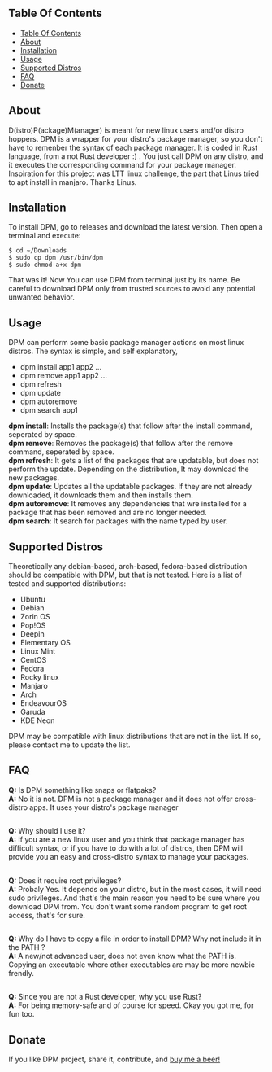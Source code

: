 ## Table Of Contents
- [Table Of Contents](#table-of-contents)
- [About](#about)
- [Installation](#installation)
- [Usage](#usage)
- [Supported Distros](#supported-distros)
- [FAQ](#faq)
- [Donate](#donate)
  
## About
D(istro)P(ackage)M(anager) is meant for new linux users and/or distro hoppers.
DPM is a wrapper for your distro's package manager, so you don't have to remenber 
the syntax of each package manager. It is coded in Rust language, from a not Rust developer :) . 
You just call DPM on any distro, and it executes the corresponding command for your package manager.
Inspiration for this project was LTT linux challenge, the part that Linus tried to apt install in manjaro.
Thanks Linus.
	
## Installation
To install DPM, go to releases and download the latest version. Then open a terminal and execute:

```
$ cd ~/Downloads
$ sudo cp dpm /usr/bin/dpm
$ sudo chmod a+x dpm
```
That was it! Now You can use DPM from terminal just by its name.
Be careful to download DPM only from trusted sources to avoid any potential unwanted behavior.

## Usage
DPM can perform some basic package manager actions on most linux distros.
The syntax is simple, and self explanatory, 
* dpm install app1 app2 ...
* dpm remove app1 app2 ...
* dpm refresh
* dpm update
* dpm autoremove
* dpm search app1

**dpm install**: Installs the package(s) that follow after the install command, seperated by space.<br />
**dpm remove**:  Removes the package(s) that follow after the remove command, seperated by space.<br />
**dpm refresh**: It gets a list of the packages that are updatable, but does not perform the update. Depending on the distribution, It may download the new packages.<br />
**dpm update**: Updates all the updatable packages. If they are not already downloaded, it downloads them and then installs them.<br />
**dpm autoremove**: It removes any dependencies that wre installed for a package that has been removed and are no longer needed.<br />
**dpm search**: It search for packages with the name typed by user.<br />


## Supported Distros
Theoretically any debian-based, arch-based, fedora-based distribution should be compatible with DPM,
but that is not tested. Here is a list of tested and supported distributions:
* Ubuntu
* Debian
* Zorin OS
* Pop!OS
* Deepin
* Elementary OS
* Linux Mint
* CentOS
* Fedora
* Rocky linux
* Manjaro
* Arch
* EndeavourOS
* Garuda
* KDE Neon

DPM may be compatible with linux distributions that are not in the list. If so, please contact me to update the list.
## FAQ
**Q:** Is DPM something like snaps or flatpaks?<br />
**A:** No it is not. DPM is not a package manager and it does not offer cross-distro apps. It uses your distro's package manager

##
**Q:** Why should I use it?<br />
**A:** If you are a new linux user and you think that package manager has difficult syntax, or if you have to do with a lot of distros, then DPM will provide you an easy and cross-distro syntax to manage your packages.
##

##
**Q:** Does it require root privileges?<br />
**A:** Probaly Yes. It depends on your distro, but in the most cases, it will need sudo privileges. And that's the main reason you need to be sure where you download DPM from. You don't want some random program to get root access, that's for sure.
##

##
**Q:** Why do I have to copy a  file in order to install DPM? Why not include it in the PATH ?<br />
**A:** A new/not advanced user, does not even know what the PATH is. Copying an executable where other executables are may be more newbie frendly.
##

##
**Q:** Since you are not a Rust developer, why you use Rust?<br />
**A:** For being memory-safe and of course for speed. Okay you got me, for fun too.
##

## Donate
If you like DPM project, share it, contribute, and [buy me a beer!](https://www.paypal.com/donate?hosted_button_id=J8CU7S9BJN9E8)

